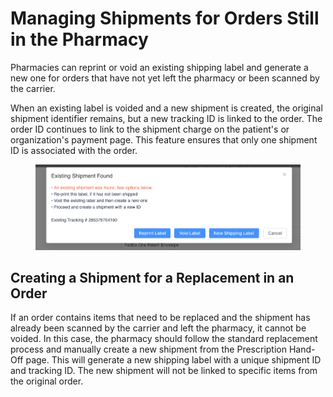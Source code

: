 # Managing Shipments for Orders Still in the Pharmacy

Pharmacies can reprint or void an existing shipping label and generate a new one for orders that have not yet left the pharmacy or been scanned by the carrier.

When an existing label is voided and a new shipment is created, the original shipment identifier remains, but a new tracking ID is linked to the order. The order ID continues to link to the shipment charge on the patient's or organization's payment page. This feature ensures that only one shipment ID is associated with the order.

<figure><img src="../../.gitbook/assets/image (610).png" alt=""><figcaption></figcaption></figure>

## Creating a Shipment for a Replacement in an Order

If an order contains items that need to be replaced and the shipment has already been scanned by the carrier and left the pharmacy, it cannot be voided. In this case, the pharmacy should follow the standard replacement process and manually create a new shipment from the Prescription Hand-Off page. This will generate a new shipping label with a unique shipment ID and tracking ID. The new shipment will not be linked to specific items from the original order.

